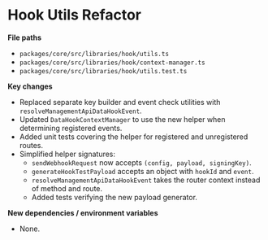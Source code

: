 # Hook Utils Refactor

**File paths**
- `packages/core/src/libraries/hook/utils.ts`
- `packages/core/src/libraries/hook/context-manager.ts`
- `packages/core/src/libraries/hook/utils.test.ts`

**Key changes**
- Replaced separate key builder and event check utilities with `resolveManagementApiDataHookEvent`.
- Updated `DataHookContextManager` to use the new helper when determining registered events.
- Added unit tests covering the helper for registered and unregistered routes.
- Simplified helper signatures:
  - `sendWebhookRequest` now accepts `(config, payload, signingKey)`.
  - `generateHookTestPayload` accepts an object with `hookId` and `event`.
  - `resolveManagementApiDataHookEvent` takes the router context instead of method and route.
  - Added tests verifying the new payload generator.

**New dependencies / environment variables**
- None.
